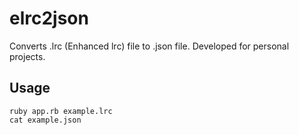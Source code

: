 # elrc2json
Converts .lrc (Enhanced lrc) file to .json file. Developed for personal projects.

## Usage
```
ruby app.rb example.lrc
cat example.json
```
